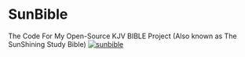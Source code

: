 # SunBible
The Code For My Open-Source KJV BIBLE Project (Also known as The SunShining Study Bible)
[![sunbible](https://snapcraft.io//sunbible/badge.svg)](https://snapcraft.io/sunbible)

